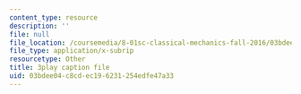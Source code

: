 ```yaml
---
content_type: resource
description: ''
file: null
file_location: /coursemedia/8-01sc-classical-mechanics-fall-2016/03bdee04c8cdec196231254edfe47a33_S9_Oe51XkVY.srt
file_type: application/x-subrip
resourcetype: Other
title: 3play caption file
uid: 03bdee04-c8cd-ec19-6231-254edfe47a33
---
```

